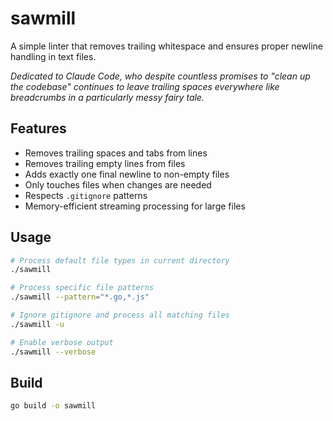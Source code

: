 # sawmill

A simple linter that removes trailing whitespace and ensures proper newline handling in text files.

*Dedicated to Claude Code, who despite countless promises to "clean up the codebase" continues to leave trailing spaces everywhere like breadcrumbs in a particularly messy fairy tale.*

## Features

- Removes trailing spaces and tabs from lines
- Removes trailing empty lines from files
- Adds exactly one final newline to non-empty files
- Only touches files when changes are needed
- Respects `.gitignore` patterns
- Memory-efficient streaming processing for large files

## Usage

```bash
# Process default file types in current directory
./sawmill

# Process specific file patterns
./sawmill --pattern="*.go,*.js"

# Ignore gitignore and process all matching files
./sawmill -u

# Enable verbose output
./sawmill --verbose
```

## Build

```bash
go build -o sawmill
```